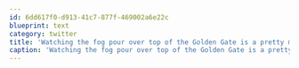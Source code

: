 ```yaml
---
id: 6dd617f0-d913-41c7-877f-469002a6e22c
blueprint: text
category: twitter
title: 'Watching the fog pour over top of the Golden Gate is a pretty magical sight.'
caption: 'Watching the fog pour over top of the Golden Gate is a pretty magical sight.'
---
```

